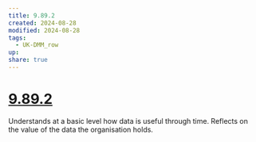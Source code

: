 ```yaml
---
title: 9.89.2
created: 2024-08-28
modified: 2024-08-28
tags:
  - UK-DMM_row
up: 
share: true
---
```

# [9.89.2](9.89.2.md)

Understands at a basic level how data is useful through time. Reflects on the value of the data the organisation holds.
